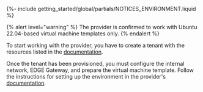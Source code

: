 {%- include getting_started/global/partials/NOTICES_ENVIRONMENT.liquid %}

{% alert level="warning" %}
The provider is confirmed to work with Ubuntu 22.04-based virtual machine templates only.
{% endalert %}

To start working with the provider, you have to create a tenant with the resources listed in the [documentation](/modules/cloud-provider-vcd/environment.html#list-of-required-vcd-resources).

Once the tenant has been provisioned, you must configure the internal network, EDGE Gateway, and prepare the virtual machine template. Follow the instructions for setting up the environment in the provider's [documentation](/modules/cloud-provider-vcd/environment.html).
